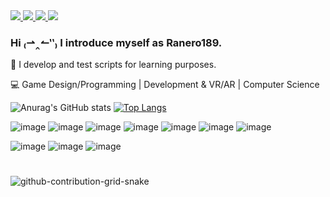 <a href="https://www.linkedin.com/in/henrique-grecco" alt="Linkedin" target="_blank">
  <img src="https://img.shields.io/badge/LinkedIn-0077B5?style=for-the-badge&logo=linkedin&logoColor=white=https://www.linkedin.com/in/henrique-grecco">
</a>

<a href="https://ranero189.itch.io" alt="Itch.io" target="_blank">
  <img src="https://img.shields.io/badge/Itch.io-FA5C5C?style=for-the-badge&logo=itch.io&logoColor=white=https://ranero189.itch.io">
</a>

<a href="mailto:henrique.c.grecco@outlook.com" alt="Microsoft_Outlook" target="_blank">
  <img src="https://img.shields.io/badge/Microsoft_Outlook-0078D4?style=for-the-badge&logo=microsoft-outlook&logoColor=white=mailto:henrique.c.grecco@outlook.com">
</a>

<a href="https://twitter.com/HenriqueGrecco6" alt="Twitter" target="_blank">
  <img src="https://img.shields.io/badge/Twitter-1DA1F2?style=for-the-badge&logo=twitter&logoColor=white=https://twitter.com/HenriqueGrecco6">
</a>


### Hi ₍⇀‸↼‶₎ I introduce myself as Ranero189.


👾 I develop and test scripts for learning purposes.

💻 Game Design/Programming | Development & VR/AR | Computer Science

![Anurag's GitHub stats](https://github-readme-stats.vercel.app/api?username=Ranero189&show_icons=true&theme=dracula) [![Top Langs](https://github-readme-stats.vercel.app/api/top-langs/?username=Ranero189&layout=compact&theme=dracula)](https://github.com/Ranero189/github-readme-stats)



![image](https://img.shields.io/badge/C%23-239120?style=for-the-badge&logo=c-sharp&logoColor=white) ![image](https://img.shields.io/badge/C%2B%2B-00599C?style=for-the-badge&logo=c%2B%2B&logoColor=white) ![image](https://img.shields.io/badge/Python-14354C?style=for-the-badge&logo=python&logoColor=white) ![image](https://img.shields.io/badge/Microsoft_Office-D83B01?style=for-the-badge&logo=microsoft-office&logoColor=white) ![image](https://img.shields.io/badge/HTML5-E34F26?style=for-the-badge&logo=html5&logoColor=white) ![image](https://img.shields.io/badge/CSS3-1572B6?style=for-the-badge&logo=css3&logoColor=white) ![image](https://img.shields.io/badge/JavaScript-F7DF1E?style=for-the-badge&logo=javascript&logoColor=black) 

![image](https://img.shields.io/badge/Java-ED8B00?style=for-the-badge&logo=java&logoColor=white) ![image](https://img.shields.io/badge/MySQL-00000F?style=for-the-badge&logo=mysql&logoColor=white) ![image](https://img.shields.io/badge/Unity-100000?style=for-the-badge&logo=unity&logoColor=white)

#

![github-contribution-grid-snake](https://github.com/Ranero189/Ranero189/assets/110306388/44c6f244-cb8f-4125-8bcb-3a27d0978f0e)
